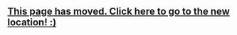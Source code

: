 ## [This page has moved. Click here to go to the new location! :)](http://docpad.org/docs/contribute)